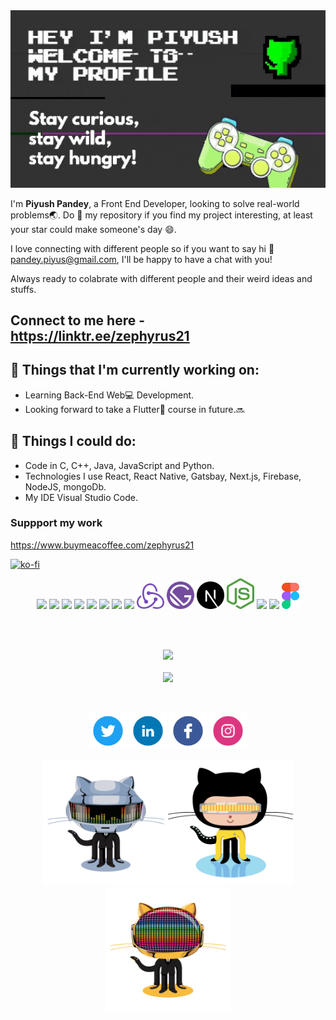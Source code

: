<img src="piyush-final.gif" width="1000px">

I'm **Piyush Pandey**, a Front End Developer, looking to solve real-world problems🌏. Do 🌟 my repository if you find my project interesting, at least your star could make someone's day 😄.

I love connecting with different people so if you want to say hi 💬 pandey.piyus@gmail.com, I'll be happy to have a chat with you!

Always ready to colabrate with different people and their weird ideas and stuffs.

## Connect to me here - https://linktr.ee/zephyrus21

## 💼 Things that I'm currently working on:

-   Learning Back-End Web💻 Development.
-   Looking forward to take a Flutter📲 course in future.🔜

## 🔭 Things I could do:

-   Code in C, C++, Java, JavaScript and Python.
-   Technologies I use React, React Native, Gatsbay, Next.js, Firebase, NodeJS, mongoDb.
-   My IDE Visual Studio Code.

### Suppport my work 
https://www.buymeacoffee.com/zephyrus21

[![ko-fi](https://ko-fi.com/img/githubbutton_sm.svg)](https://ko-fi.com/Y8Y63ONS5)


<p align="center">
  <img src="https://img.icons8.com/color/48/000000/c-programming.png"/>
  <img src="https://img.icons8.com/color/48/000000/c-plus-plus-logo.png"/>
  <img src="https://img.icons8.com/color/48/000000/java-coffee-cup-logo.png"/>
  <img src="https://img.icons8.com/color/48/000000/golang.png"/>
  <img src="https://img.icons8.com/color/48/000000/javascript.png"/>
  <img src="https://img.icons8.com/color/48/000000/typescript.png"/>
  <img src="https://img.icons8.com/color/48/000000/react-native.png"/>
  <img src="https://img.icons8.com/color/48/000000/graphql.png"/>
  <img src="redux-seeklogo.com.svg" width="44px"/>
  <img src="gatsby-seeklogo.com.svg" width="44px"/>
  <img src="next-js-seeklogo.com.svg" width="44px"/>
  <img src="nodejs-seeklogo.com.svg" width="44px"/>
  <img src="https://img.icons8.com/color/48/000000/mongodb.png"/>
  <img src="https://img.icons8.com/color/48/000000/firebase.png"/>
  <img src="figma-1.svg" width="28px"/>
</p>
<br/>
<br/>
<p align="center">
  <!-- <img src="https://github-readme-stats.vercel.app/api?username=zephyrus21&show_icons=true&theme=radical&title_color=8E2DE2&text_color=fff&icon_color=8E2DE2" alt="piyush-stats" /> -->

<img src="https://github-readme-streak-stats.herokuapp.com/?user=zephyrus21&theme=midnight-purple"/>
<br />
<br/>
<img src="https://github-readme-stats.vercel.app/api/top-langs/?username=zephyrus21&show_icons=true&theme=midnight-purple&title_color=8E2DE2&text_color=fff&icon_color=8E2DE2&layout=compact"/>
<br/>
<!-- <img src="https://activity-graph.herokuapp.com/graph?username=zephyrus21"/> -->
</p>


<p align="center">

<br/>
<p align="center">
<a href="https://twitter.com/zephyrusp21"><img src="https://github.com/aritraroy/social-icons/blob/master/twitter-icon.png?raw=true" width="60"></a>
<a href="https://www.linkedin.com/in/zephyrus21/"><img src="https://github.com/aritraroy/social-icons/blob/master/linkedin-icon.png?raw=true" width="60"></a>
<a href="https://www.facebook.com/zephyrus21/"><img src="https://github.com/aritraroy/social-icons/blob/master/facebook-icon.png?raw=true" width="60"></a>
<a href="https://www.instagram.com/zephyrus.io/"><img src="https://github.com/aritraroy/social-icons/blob/master/instagram-icon.png?raw=true" width="60"></a>
</p>

<p align="center"><img src="gh-1.gif" width="200px"><img src="gh-4.png" width="200px"><img src="gh-2.gif" width="200px">
</p>

<!--START_SECTION:waka-->


<!--END_SECTION:waka-->
